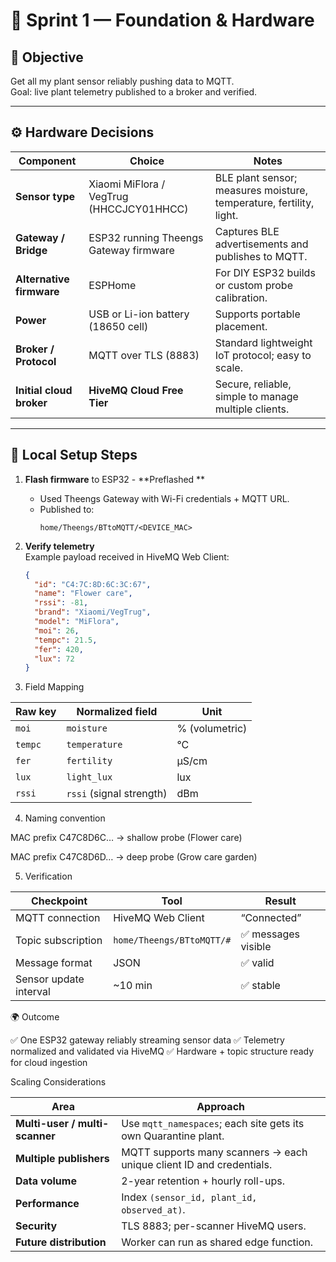 # 🌿 Sprint 1 — Foundation & Hardware

## 🎯 Objective
Get all my plant sensor reliably pushing data to MQTT.  
Goal: live plant telemetry published to a broker and verified.

---

## ⚙️ Hardware Decisions

| Component | Choice | Notes |
|------------|---------|-------|
| **Sensor type** | Xiaomi MiFlora / VegTrug (HHCCJCY01HHCC) | BLE plant sensor; measures moisture, temperature, fertility, light. |
| **Gateway / Bridge** | ESP32 running Theengs Gateway firmware | Captures BLE advertisements and publishes to MQTT. |
| **Alternative firmware** | ESPHome | For DIY ESP32 builds or custom probe calibration. |
| **Power** | USB or Li-ion battery (18650 cell) | Supports portable placement. |
| **Broker / Protocol** | MQTT over TLS (8883) | Standard lightweight IoT protocol; easy to scale. |
| **Initial cloud broker** | **HiveMQ Cloud Free Tier** | Secure, reliable, simple to manage multiple clients. |

---

## 🧱 Local Setup Steps

1. **Flash firmware** to ESP32   - **Preflashed **
   - Used Theengs Gateway with Wi-Fi credentials + MQTT URL.  
   - Published to:  
     ```
     home/Theengs/BTtoMQTT/<DEVICE_MAC>
     ```

2. **Verify telemetry**  
   Example payload received in HiveMQ Web Client:
   ```json
   {
     "id": "C4:7C:8D:6C:3C:67",
     "name": "Flower care",
     "rssi": -81,
     "brand": "Xiaomi/VegTrug",
     "model": "MiFlora",
     "moi": 26,
     "tempc": 21.5,
     "fer": 420,
     "lux": 72
   }

3. Field Mapping

| Raw key | Normalized field         | Unit           |
| ------- | ------------------------ | -------------- |
| `moi`   | `moisture`               | % (volumetric) |
| `tempc` | `temperature`            | °C             |
| `fer`   | `fertility`              | µS/cm          |
| `lux`   | `light_lux`              | lux            |
| `rssi`  | `rssi` (signal strength) | dBm            |

4. Naming convention

MAC prefix C47C8D6C… → shallow probe (Flower care)

MAC prefix C47C8D6D… → deep probe (Grow care garden)


5. Verification 

| Checkpoint             | Tool                      | Result              |
| ---------------------- | ------------------------- | ------------------- |
| MQTT connection        | HiveMQ Web Client         | “Connected”         |
| Topic subscription     | `home/Theengs/BTtoMQTT/#` | ✅  messages visible |
| Message format         | JSON                      | ✅ valid             |
| Sensor update interval | ~10 min                   | ✅ stable            |

🌍 Outcome

✅ One ESP32 gateway reliably streaming sensor data
✅ Telemetry normalized and validated via HiveMQ
✅ Hardware + topic structure ready for cloud ingestion

Scaling Considerations 

| Area | Approach |
|-------|----------|
| **Multi-user / multi-scanner** | Use `mqtt_namespaces`; each site gets its own Quarantine plant. |
| **Multiple publishers** | MQTT supports many scanners → each unique client ID and credentials. |
| **Data volume** | 2-year retention + hourly roll-ups. |
| **Performance** | Index `(sensor_id, plant_id, observed_at)`. |
| **Security** | TLS 8883; per-scanner HiveMQ users. |
| **Future distribution** | Worker can run as shared edge function. |
